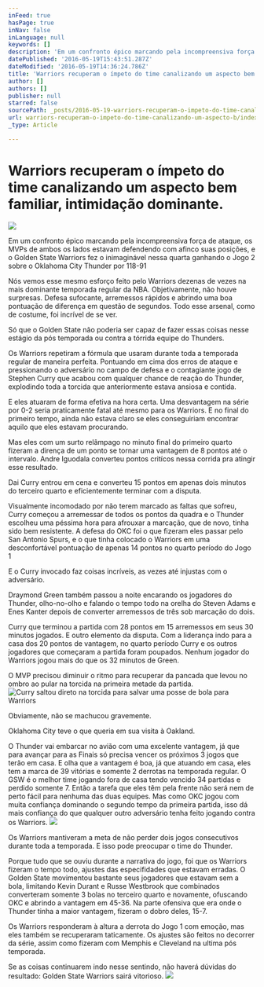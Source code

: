 ```yaml
---
inFeed: true
hasPage: true
inNav: false
inLanguage: null
keywords: []
description: 'Em um confronto épico marcando pela incompreensiva força de ataque, os MVPs de ambos os lados estavam defendendo com afinco suas posições, e o Golden State Warriors fez o inimaginável nessa quarta ganhando o Jogo 2 sobre o Oklahoma City Thunder por 118-91 '
datePublished: '2016-05-19T15:43:51.287Z'
dateModified: '2016-05-19T14:36:24.786Z'
title: 'Warriors recuperam o ímpeto do time canalizando um aspecto bem familiar, intimidação dominante.'
author: []
authors: []
publisher: null
starred: false
sourcePath: _posts/2016-05-19-warriors-recuperam-o-impeto-do-time-canalizando-um-aspecto-b.md
url: warriors-recuperam-o-impeto-do-time-canalizando-um-aspecto-b/index.html
_type: Article

---
```

# Warriors recuperam o ímpeto do time canalizando um aspecto bem familiar, intimidação dominante.
![](https://the-grid-user-content.s3-us-west-2.amazonaws.com/6a7f0402-9221-4345-b64c-894125b1a43f.jpg)

Em um confronto épico marcando pela incompreensiva força de ataque, os MVPs de ambos os lados estavam defendendo com afinco suas posições, e o Golden State Warriors fez o inimaginável nessa quarta ganhando o Jogo 2 sobre o Oklahoma City Thunder por 118-91

Nós vemos esse mesmo esforço feito pelo Warriors dezenas de vezes na mais dominante temporada regular da NBA. Objetivamente, não houve surpresas. Defesa sufocante, arremessos rápidos e abrindo uma boa pontuação de diferença em questão de segundos. Todo esse arsenal, como de costume, foi incrível de se ver.

Só que o Golden State não poderia ser capaz de fazer essas coisas nesse estágio da pós temporada ou contra a tórrida equipe do Thunders.

Os Warriors repetiram a fórmula que usaram durante toda a temporada regular de maneira perfeita. Pontuando em cima dos erros de ataque e pressionando o adversário no campo de defesa e o contagiante jogo de Stephen Curry que acabou com qualquer chance de reação do Thunder, explodindo toda a torcida que anteriormente estava ansiosa e contida.

E eles atuaram de forma efetiva na hora certa. Uma desvantagem na série por 0-2 seria praticamente fatal até mesmo para os Warriors. E no final do primeiro tempo, ainda não estava claro se eles conseguiriam encontrar aquilo que eles estavam procurando.

Mas eles com um surto relâmpago no minuto final do primeiro quarto fizeram a dirença de um ponto se tornar uma vantagem de 8 pontos até o intervalo. Andre Iguodala converteu pontos critícos nessa corrida pra atingir esse resultado.

Dai Curry entrou em cena e converteu 15 pontos em apenas dois minutos do terceiro quarto e eficientemente terminar com a disputa.

Visualmente incomodado por não terem marcado as faltas que sofreu, Curry começou a arremessar de todos os pontos da quadra e o Thunder escolheu uma péssima hora para afrouxar a marcação, que de novo, tinha sido bem resistente. A defesa do OKC foi o que fizeram eles passar pelo San Antonio Spurs, e o que tinha colocado o Warriors em uma desconfortável pontuação de apenas 14 pontos no quarto período do Jogo 1

E o Curry invocado faz coisas incríveis, as vezes até injustas com o adversário.

Draymond Green também passou a noite encarando os jogadores do Thunder, olho-no-olho e falando o tempo todo na orelha do Steven Adams e Enes Kanter depois de converter arremessos de três sob marcação do dois.

Curry que terminou a partida com 28 pontos em 15 arremessos em seus 30 minutos jogados. E outro elemento da disputa. Com a liderança indo para a casa dos 20 pontos de vantagem, no quarto período Curry e os outros jogadores que começaram a partida foram poupados. Nenhum jogador do Warriors jogou mais do que os 32 minutos de Green.

O MVP precisou diminuir o ritmo para recuperar da pancada que levou no ombro ao pular na torcida na primeira metade da partida.
![Curry saltou direto na torcida para salvar uma posse de bola para Warriors](https://the-grid-user-content.s3-us-west-2.amazonaws.com/22c83e0e-be47-47eb-aac6-30395236ff2b.jpg)

Obviamente, não se machucou gravemente.

Oklahoma City teve o que queria em sua visita à Oakland.

O Thunder vai embarcar no avião com uma excelente vantagem, já que para avançar para as Finais só precisa vencer os próximos 3 jogos que terão em casa. E olha que a vantagem é boa, já que atuando em casa, eles tem a marca de 39 vitórias e somente 2 derrotas na temporada regular. O GSW é o melhor time jogando fora de casa tendo vencido 34 partidas e perdido somente 7\. Então a tarefa que eles têm pela frente não será nem de perto fácil para nenhuma das duas equipes. Mas como OKC jogou com muita confiança dominando o segundo tempo da primeira partida, isso dá mais confiança do que qualquer outro adversário tenha feito jogando contra os Warriors.
![](https://the-grid-user-content.s3-us-west-2.amazonaws.com/a36ac08c-06b5-4c46-9a72-38d3a3ebe412.png)

Os Warriors mantiveram a meta de não perder dois jogos consecutivos durante toda a temporada. E isso pode preocupar o time do Thunder.

Porque tudo que se ouviu durante a narrativa do jogo, foi que os Warriors fizeram o tempo todo, ajustes das especifidades que estavam erradas. O Golden State movimentou bastante seus jogadores que estavam sem a bola, limitando Kevin Durant e Russe Westbrook que combinados converteram somente 3 bolas no terceiro quarto e novamente, ofuscando OKC e abrindo a vantagem em 45-36\. Na parte ofensiva que era onde o Thunder tinha a maior vantagem, fizeram o dobro deles, 15-7\.

Os Warriors responderam à altura a derrota do Jogo 1 com emoção, mas eles também se recuperaram taticamente. Os ajustes são feitos no decorrer da série, assim como fizeram com Memphis e Cleveland na ultima pós temporada.

Se as coisas continuarem indo nesse sentindo, não haverá dúvidas do resultado: Golden State Warriors sairá vitorioso.
![](https://the-grid-user-content.s3-us-west-2.amazonaws.com/20e251b7-338e-4322-9d0f-d16a42c7fc99.png)